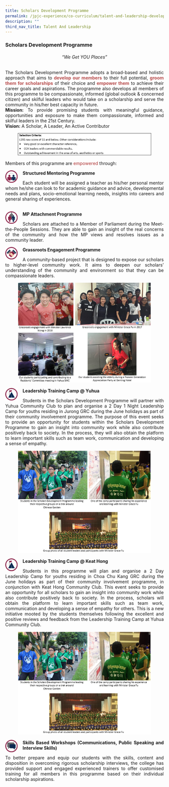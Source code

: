 ```yaml
---
title: Scholars Development Programme
permalink: /jpjc-experience/co-curriculum/talent-and-leadership-development-programme/scholars-development/
description: ""
third_nav_title: Talent And Leadership
---
```

### **Scholars Development Programme**

<center><h6>“We Get YOU Places”</h6></center>

<div align=justify>
<p>
The Scholars Development Programme adopts a broad-based and holistic approach that aims to <strong><font color=#b74b4b>develop our members</strong></font> to their full potential, <strong><font color=#b74b4b>groom them for scholarships</strong></font> of their choice and <strong><font color=#b74b4b>empower them</strong></font> to achieve their career goals and aspirations. The programme also develops all members of this programme to be compassionate, informed (global outlook & concerned citizen) and skilful leaders who would take on a scholarship and serve the community in his/her best capacity in future.
<br>
<strong>Mission:</strong> To provide promising students with meaningful guidance, opportunities and exposure to make them compassionate, informed and skilful leaders in the 21st Century.
<br>	
	<strong>Vision:</strong> A Scholar, A Leader, An Active Contributor</p>

<figure>
<img src="/images/sdp%201.jpg">
	</figure>
		 
<p>Members of this programme are <font color=#ae3434>empowered</font> through:</p>  

<img src="/images/sdp2.jpg" style="width:8%;margin-right:15px;" align = "left">
<strong>Structured Mentoring Programme</strong><br>
<p>Each student will be assigned a teacher as his/her personal mentor whom he/she can look to for academic guidance and advice, developmental needs and plans, socio-emotional learning needs, insights into careers and general sharing of experiences.</p>
<br>
<img src="/images/sdp3.jpg" style="width:8%;margin-right:15px;" align = "left">
<strong>MP Attachment Programme</strong><br>
<p>Scholars are attached to a Member of Parliament during the Meet-the-People Sessions. They are able to gain an insight of the real concerns of the community and how the MP views and resolves issues as a community leader.</p>

<img src="/images/sdp4.jpg" style="width:8%;margin-right:15px;" align = "left">
	<strong>Grassroots Engagement Programme</strong><br>
<p>
A community-based project that is designed to expose our scholars to higher-level community work. It aims to deepen our scholars’ understanding of the community and environment so that they can be compassionate leaders.</p>

<figure>
<img src="/images/sdp5.jpg"><br>
	</figure>
		 
<img src="/images/sdp6.jpg" style="width:8%;margin-right:15px;" align = "left">
<strong>Leadership Training Camp @ Yuhua</strong><br>
<p>Students in the Scholars Development Programme will partner with Yuhua Community Club to plan and organise a 2 Day 1 Night Leadership Camp for youths residing in Jurong GRC during the June holidays as part of their community involvement programme. The purpose of this event seeks to provide an opportunity for students within the Scholars Development Programme to gain an insight into community work while also contribute positively back to society. In the process, they will also obtain the platform to learn important skills such as team work, communication and developing a sense of empathy.</p>

<figure>
<img src="/images/sdp7.jpg">
<br>	
	</figure>
	
<img src="/images/sdp6.jpg" style="width:8%;margin-right:15px;" align = "left">
<strong>Leadership Training Camp @ Keat Hong</strong><br>
<p>
Students in this programme will plan and organise a 2 Day Leadership Camp for youths residing in Choa Chu Kang GRC during the June holidays as part of their community involvement programme, in conjunction with Keat Hong Community Club. This event seeks to provide an opportunity for all scholars to gain an insight into community work while also contribute positively back to society. In the process, scholars will obtain the platform to learn important skills such as team work, communication and developing a sense of empathy for others. This is a new initiative mooted by the students themselves following the excellent and positive reviews and feedback from the Leadership Training Camp at Yuhua Community Club.</p>

<figure>
<img src="/images/sdp9.jpg">
	</figure>

<img src="/images/sdp10.jpg" style="width:8%;margin-right:15px;" align = "left">
<strong>Skills Based Workshops (Communications, Public Speaking and Interview Skills)</strong>
<p>To better prepare and equip our students with the skills, content and disposition in overcoming rigorous scholarship interviews, the college has provided support and engaged experienced trainers to offer customised training for all members in this programme based on their individual scholarship aspirations.</p>
</div>
